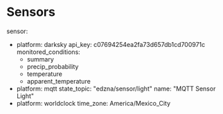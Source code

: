 # Sensors

sensor:
  - platform: darksky
    api_key: c07694254ea2fa73d657db1cd700971c
    monitored_conditions:
      - summary
      - precip_probability
      - temperature
      - apparent_temperature
  - platform: mqtt
    state_topic: "edzna/sensor/light"
    name: "MQTT Sensor Light"
  - platform: worldclock
    time_zone: America/Mexico_City
